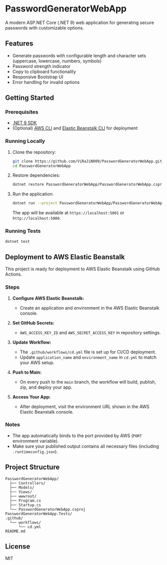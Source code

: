 # PasswordGeneratorWebApp

A modern ASP.NET Core (.NET 9) web application for generating secure passwords with customizable options.

## Features

- Generate passwords with configurable length and character sets (uppercase, lowercase, numbers, symbols)
- Password strength indicator
- Copy to clipboard functionality
- Responsive Bootstrap UI
- Error handling for invalid options

## Getting Started

### Prerequisites

- [.NET 9 SDK](https://dotnet.microsoft.com/download/dotnet/9.0)
- (Optional) [AWS CLI](https://aws.amazon.com/cli/) and [Elastic Beanstalk CLI](https://docs.aws.amazon.com/elasticbeanstalk/latest/dg/eb-cli3-install.html) for deployment

### Running Locally

1. Clone the repository:
   ```sh
   git clone https://github.com/ViRaJiN009/PasswordGeneratorWebApp.git
   cd PasswordGeneratorWebApp
   ```

2. Restore dependencies:
   ```sh
   dotnet restore PasswordGeneratorWebApp/PasswordGeneratorWebApp.csproj
   ```

3. Run the application:
   ```sh
   dotnet run --project PasswordGeneratorWebApp/PasswordGeneratorWebApp.csproj
   ```
   The app will be available at `https://localhost:5001` or `http://localhost:5000`.

### Running Tests

```sh
dotnet test
```

## Deployment to AWS Elastic Beanstalk

This project is ready for deployment to AWS Elastic Beanstalk using GitHub Actions.

### Steps

1. **Configure AWS Elastic Beanstalk:**
   - Create an application and environment in the AWS Elastic Beanstalk console.

2. **Set GitHub Secrets:**
   - `AWS_ACCESS_KEY_ID` and `AWS_SECRET_ACCESS_KEY` in repository settings.

3. **Update Workflow:**
   - The `.github/workflows/cd.yml` file is set up for CI/CD deployment.
   - Update `application_name` and `environment_name` in `cd.yml` to match your AWS setup.

4. **Push to Main:**
   - On every push to the `main` branch, the workflow will build, publish, zip, and deploy your app.

5. **Access Your App:**
   - After deployment, visit the environment URL shown in the AWS Elastic Beanstalk console.

### Notes

- The app automatically binds to the port provided by AWS (`PORT` environment variable).
- Make sure your published output contains all necessary files (including `.runtimeconfig.json`).

## Project Structure

```
PasswordGeneratorWebApp/
  ├── Controllers/
  ├── Models/
  ├── Views/
  ├── wwwroot/
  ├── Program.cs
  ├── Startup.cs
  └── PasswordGeneratorWebApp.csproj
PasswordGeneratorWebApp.Tests/
.github/
  └── workflows/
      └── cd.yml
README.md
```

## License

MIT